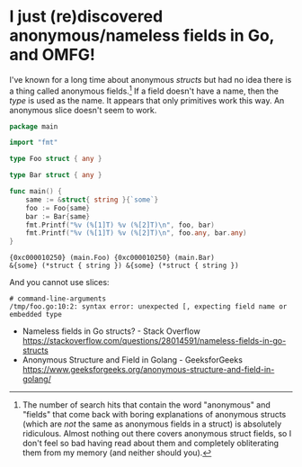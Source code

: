 # I just (re)discovered anonymous/nameless fields in Go, and OMFG!

I've known for a long time about anonymous *structs* but had no idea there is a thing called anonymous fields.[^1] If a field doesn't have a name, then the *type* is used as the name.
It appears that only primitives work this way. An anonymous slice doesn't seem to work.

```go
package main

import "fmt"

type Foo struct { any }

type Bar struct { any }

func main() {
	same := &struct{ string }{`some`}
	foo := Foo{same}
	bar := Bar{same}
	fmt.Printf("%v (%[1]T) %v (%[2]T)\n", foo, bar)
	fmt.Printf("%v (%[1]T) %v (%[2]T)\n", foo.any, bar.any)
}
```

```out
{0xc000010250} (main.Foo) {0xc000010250} (main.Bar)
&{some} (*struct { string }) &{some} (*struct { string })
```

And you cannot use slices:

```out
# command-line-arguments
/tmp/foo.go:10:2: syntax error: unexpected [, expecting field name or embedded type
```

* Nameless fields in Go structs? - Stack Overflow  
  <https://stackoverflow.com/questions/28014591/nameless-fields-in-go-structs>
* Anonymous Structure and Field in Golang - GeeksforGeeks  
  <https://www.geeksforgeeks.org/anonymous-structure-and-field-in-golang/>

[^1]: The number of search hits that contain the word "anonymous" and "fields" that come back with boring explanations of anonymous structs (which are *not* the same as anonymous fields in a struct) is absolutely ridiculous. Almost nothing out there covers anonymous struct fields, so I don't feel so bad having read about them and completely obliterating them from my memory (and neither should you).
